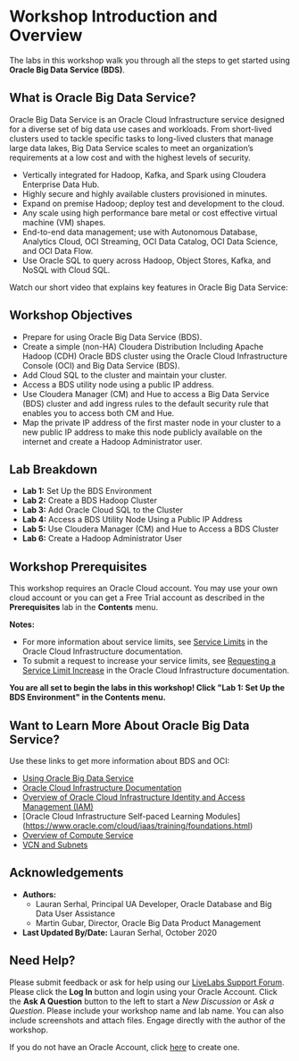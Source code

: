 # Workshop Introduction and Overview                                    

The labs in this workshop walk you through all the steps to get started using **Oracle Big Data Service (BDS)**.

## What is Oracle Big Data Service?
Oracle Big Data Service is an Oracle Cloud Infrastructure service designed for a diverse set of big data use cases and workloads. From short-lived clusters used to tackle specific tasks to long-lived clusters that manage large data lakes, Big Data Service scales to meet an organization’s requirements at a low cost and with the highest levels of security.

* Vertically integrated for Hadoop, Kafka, and Spark using Cloudera Enterprise Data Hub.
* Highly secure and highly available clusters provisioned in minutes.
* Expand on premise Hadoop; deploy test and development to the cloud.
* Any scale using high performance bare metal or cost effective virtual machine (VM) shapes.
* End-to-end data management; use with Autonomous Database, Analytics Cloud, OCI Streaming, OCI Data Catalog, OCI Data Science, and OCI Data Flow.
* Use Oracle SQL to query across Hadoop, Object Stores, Kafka, and NoSQL with Cloud SQL.

Watch our short video that explains key features in Oracle Big Data Service:

[](youtube:CAmaIGKkEIE)


## Workshop Objectives
- Prepare for using Oracle Big Data Service (BDS).
- Create a simple (non-HA) Cloudera Distribution Including Apache Hadoop (CDH) Oracle BDS cluster using the Oracle Cloud Infrastructure Console (OCI) and Big Data Service (BDS).
- Add Cloud SQL to the cluster and maintain your cluster.
- Access a BDS utility node using a public IP address.
- Use Cloudera Manager (CM) and Hue to access a Big Data Service (BDS) cluster and add ingress rules to the default security rule that enables you to access both CM and Hue.
- Map the private IP address of the first master node in your cluster to a new public IP address to make this node publicly available on the internet and create a Hadoop Administrator user.

## Lab Breakdown
- **Lab 1:** Set Up the BDS Environment
- **Lab 2:** Create a BDS Hadoop Cluster
- **Lab 3:** Add Oracle Cloud SQL to the Cluster
- **Lab 4:** Access a BDS Utility Node Using a Public IP Address
- **Lab 5:** Use Cloudera Manager (CM) and Hue to Access a BDS Cluster
- **Lab 6:** Create a Hadoop Administrator User

## Workshop Prerequisites
This workshop requires an Oracle Cloud account. You may use your own cloud account or you can get a Free Trial account as described in the **Prerequisites** lab in the **Contents** menu.

**Notes:**
 + For more information about service limits, see [Service Limits](https://docs.cloud.oracle.com/en-us/iaas/Content/General/Concepts/servicelimits.htm) in the Oracle Cloud Infrastructure documentation.
 + To submit a request to increase your service limits, see [Requesting a Service Limit Increase](https://docs.cloud.oracle.com/en-us/iaas/Content/General/Concepts/servicelimits.htm#Requesti) in the Oracle Cloud Infrastructure documentation.

**You are all set to begin the labs in this workshop! Click "Lab 1: Set Up the BDS Environment" in the Contents menu.**

## Want to Learn More About Oracle Big Data Service?

Use these links to get more information about BDS and OCI:

* [Using Oracle Big Data Service](https://docs.oracle.com/en/cloud/paas/big-data-service/user/index.html)
* [Oracle Cloud Infrastructure Documentation](https://docs.cloud.oracle.com/en-us/iaas/Content/GSG/Concepts/baremetalintro.htm)
* [Overview of Oracle Cloud Infrastructure Identity and Access Management (IAM)](https://docs.cloud.oracle.com/en-us/iaas/Content/Identity/Concepts/overview.htm)
* [Oracle Cloud Infrastructure Self-paced Learning Modules] (https://www.oracle.com/cloud/iaas/training/foundations.html)
* [Overview of Compute Service](https://www.oracle.com/pls/topic/lookup?ctx=cloud&id=oci_compute_overview)
* [VCN and Subnets](https://docs.cloud.oracle.com/iaas/Content/Network/Tasks/managingVCNs.htm)


## Acknowledgements

* **Authors:**
    * Lauran Serhal, Principal UA Developer, Oracle Database and Big Data User Assistance
    * Martin Gubar, Director, Oracle Big Data Product Management
* **Last Updated By/Date:** Lauran Serhal, October 2020

## Need Help?
Please submit feedback or ask for help using our [LiveLabs Support Forum](https://community.oracle.com/tech/developers/categories/livelabsdiscussions). Please click the **Log In** button and login using your Oracle Account. Click the **Ask A Question** button to the left to start a *New Discussion* or *Ask a Question*.  Please include your workshop name and lab name.  You can also include screenshots and attach files.  Engage directly with the author of the workshop.

If you do not have an Oracle Account, click [here](https://profile.oracle.com/myprofile/account/create-account.jspx) to create one.
